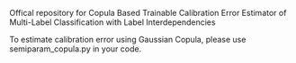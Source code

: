 Offical repository for Copula Based Trainable Calibration Error Estimator of Multi-Label Classification with Label Interdependencies

To estimate calibration error using Gaussian Copula, please use semiparam_copula.py in your code.

